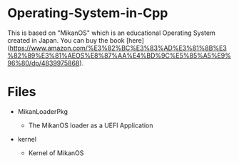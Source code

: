 # Operating-System-in-Cpp

This is based on "MikanOS" which is an educational Operating System created in Japan.
You can buy the book [here] (https://www.amazon.com/%E3%82%BC%E3%83%AD%E3%81%8B%E3%82%89%E3%81%AEOS%E8%87%AA%E4%BD%9C%E5%85%A5%E9%96%80/dp/4839975868).

# Files

- MikanLoaderPkg
    - The MikanOS loader as a UEFI Application

- kernel
    - Kernel of MikanOS
